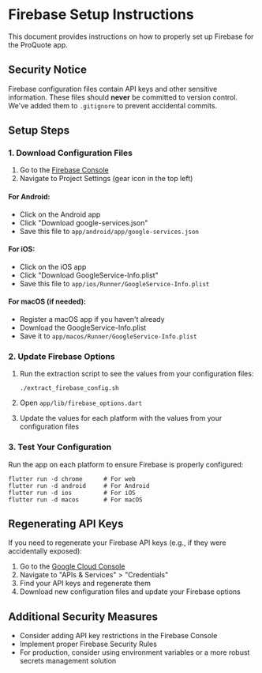 # Firebase Setup Instructions

This document provides instructions on how to properly set up Firebase for the ProQuote app.

## Security Notice

Firebase configuration files contain API keys and other sensitive information. These files should **never** be committed to version control. We've added them to `.gitignore` to prevent accidental commits.

## Setup Steps

### 1. Download Configuration Files

1. Go to the [Firebase Console](https://console.firebase.google.com/project/proquote-77221/overview)
2. Navigate to Project Settings (gear icon in the top left)

#### For Android:
- Click on the Android app
- Click "Download google-services.json"
- Save this file to `app/android/app/google-services.json`

#### For iOS:
- Click on the iOS app
- Click "Download GoogleService-Info.plist"
- Save this file to `app/ios/Runner/GoogleService-Info.plist`

#### For macOS (if needed):
- Register a macOS app if you haven't already
- Download the GoogleService-Info.plist
- Save it to `app/macos/Runner/GoogleService-Info.plist`

### 2. Update Firebase Options

1. Run the extraction script to see the values from your configuration files:
   ```
   ./extract_firebase_config.sh
   ```

2. Open `app/lib/firebase_options.dart`

3. Update the values for each platform with the values from your configuration files

### 3. Test Your Configuration

Run the app on each platform to ensure Firebase is properly configured:

```
flutter run -d chrome      # For web
flutter run -d android     # For Android
flutter run -d ios         # For iOS
flutter run -d macos       # For macOS
```

## Regenerating API Keys

If you need to regenerate your Firebase API keys (e.g., if they were accidentally exposed):

1. Go to the [Google Cloud Console](https://console.cloud.google.com/)
2. Navigate to "APIs & Services" > "Credentials"
3. Find your API keys and regenerate them
4. Download new configuration files and update your Firebase options

## Additional Security Measures

- Consider adding API key restrictions in the Firebase Console
- Implement proper Firebase Security Rules
- For production, consider using environment variables or a more robust secrets management solution 